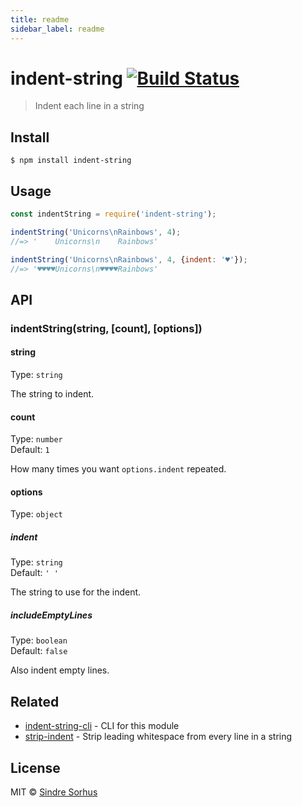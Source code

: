 ```yaml
---
title: readme
sidebar_label: readme
---
```

# indent-string [![Build Status](https://travis-ci.org/sindresorhus/indent-string.svg?branch=master)](https://travis-ci.org/sindresorhus/indent-string)

> Indent each line in a string


## Install

```
$ npm install indent-string
```


## Usage

```js
const indentString = require('indent-string');

indentString('Unicorns\nRainbows', 4);
//=> '    Unicorns\n    Rainbows'

indentString('Unicorns\nRainbows', 4, {indent: '♥'});
//=> '♥♥♥♥Unicorns\n♥♥♥♥Rainbows'
```


## API

### indentString(string, [count], [options])

#### string

Type: `string`

The string to indent.

#### count

Type: `number`<br>
Default: `1`

How many times you want `options.indent` repeated.

#### options

Type: `object`

##### indent

Type: `string`<br>
Default: `' '`

The string to use for the indent.

##### includeEmptyLines

Type: `boolean`<br>
Default: `false`

Also indent empty lines.


## Related

- [indent-string-cli](https://github.com/sindresorhus/indent-string-cli) - CLI for this module
- [strip-indent](https://github.com/sindresorhus/strip-indent) - Strip leading whitespace from every line in a string


## License

MIT © [Sindre Sorhus](https://sindresorhus.com)

